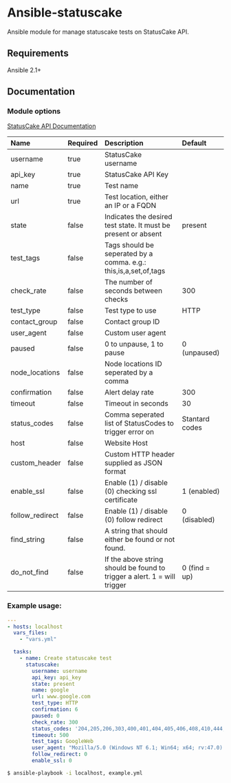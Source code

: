 # Ansible-statuscake

Ansible module for manage statuscake tests on StatusCake API.

## Requirements

Ansible 2.1+

## Documentation

### Module options

[StatusCake API Documentation](https://www.statuscake.com/api)

| Name                 | Required | Description                                                                                   | Default        |
|:---------------------|:---------|:----------------------------------------------------------------------------------------------|:---------------|
| username             | true     | StatusCake username                                                                           |                |
| api_key              | true     | StatusCake API Key                                                                            |                |
| name                 | true     | Test name                                                                                     |                |
| url                  | true     | Test location, either an IP or a FQDN                                                         |                |
| state                | false    | Indicates the desired test state. It must be present or absent                                | present        |
| test_tags            | false    | Tags should be seperated by a comma. e.g.: this,is,a,set,of,tags                              |                |
| check_rate           | false    | The number of seconds between checks                                                          | 300            |
| test_type            | false    | Test type to use                                                                              | HTTP           |
| contact_group        | false    | Contact group ID                                                                              |                |
| user_agent           | false    | Custom user agent                                                                             |                |
| paused               | false    | 0 to unpause, 1 to pause                                                                      | 0 (unpaused)   |
| node_locations       | false    | Node locations ID seperated by a comma                                                        |                |
| confirmation         | false    | Alert delay rate                                                                              | 300            |
| timeout              | false    | Timeout in seconds                                                                            | 30             |
| status_codes         | false    | Comma seperated list of StatusCodes to trigger error on                                       | Stantard codes |
| host                 | false    | Website Host                                                                                  |                |
| custom_header        | false    | Custom HTTP header supplied as JSON format                                                    |                |
| enable_ssl           | false    | Enable (1) / disable (0) checking ssl certificate                                             | 1 (enabled)    |
| follow_redirect      | false    | Enable (1) / disable (0) follow redirect                                                      | 0 (disabled)   |
| find_string          | false    | A string that should either be found or not found.                                            |                |
| do_not_find          | false    | If the above string should be found to trigger a alert. 1 = will trigger                      | 0 (find = up)  |

### Example usage:

``` yml
---
- hosts: localhost
  vars_files:
    - "vars.yml"

  tasks:
    - name: Create statuscake test
      statuscake: 
        username: username
        api_key: api_key
        state: present
        name: google
        url: www.google.com
        test_type: HTTP
        confirmation: 6
        paused: 0
        check_rate: 300
        status_codes: '204,205,206,303,400,401,404,405,406,408,410,444,429,494,495,496,499,500,501,502,504,505,506,507,511,598,599'
        timeout: 500
        test_tags: GoogleWeb
        user_agent: "Mozilla/5.0 (Windows NT 6.1; Win64; x64; rv:47.0) Gecko/20100101 Firefox/47.0"
        follow_redirect: 0
        enable_ssl: 0
```

``` bash
$ ansible-playbook -i localhost, example.yml
```
